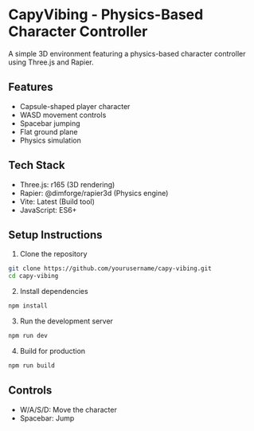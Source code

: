 # CapyVibing - Physics-Based Character Controller

A simple 3D environment featuring a physics-based character controller using Three.js and Rapier.

## Features
- Capsule-shaped player character
- WASD movement controls
- Spacebar jumping
- Flat ground plane
- Physics simulation

## Tech Stack
- Three.js: r165 (3D rendering)
- Rapier: @dimforge/rapier3d (Physics engine)
- Vite: Latest (Build tool)
- JavaScript: ES6+

## Setup Instructions

1. Clone the repository
```bash
git clone https://github.com/yourusername/capy-vibing.git
cd capy-vibing
```

2. Install dependencies
```bash
npm install
```

3. Run the development server
```bash
npm run dev
```

4. Build for production
```bash
npm run build
```

## Controls
- W/A/S/D: Move the character
- Spacebar: Jump 